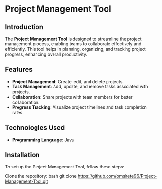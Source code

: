 # Project Management Tool


## Introduction
The **Project Management Tool** is designed to streamline the project management process, enabling teams to collaborate effectively and efficiently. This tool helps in planning, organizing, and tracking project progress, enhancing overall productivity.

## Features
- **Project Management**: Create, edit, and delete projects.
- **Task Management**: Add, update, and remove tasks associated with projects.
- **Collaboration**: Share projects with team members for better collaboration.
- **Progress Tracking**: Visualize project timelines and task completion rates.

## Technologies Used
- **Programming Language**: Java

## Installation
To set up the Project Management Tool, follow these steps:

Clone the repository:
bash
   git clone https://github.com/omshete96/Project-Management-Tool.git
